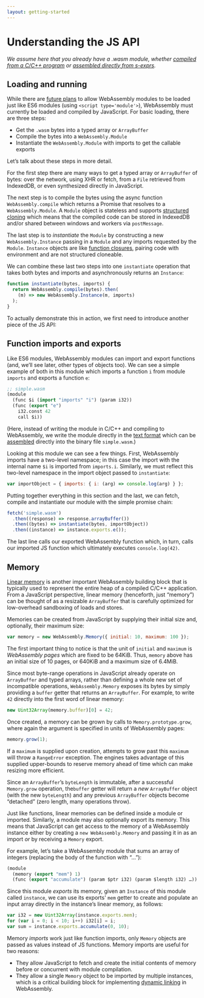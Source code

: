 ```yaml
---
layout: getting-started
---
```


# Understanding the JS API

_We assume here that you already have a .wasm module, whether
[compiled from a C/C++ program](/getting-started/developers-guide/) or
[assembled directly from s-exprs](/getting-started/advanced-tools/#wabt-the-webassembly-binary-toolkit)._

## Loading and running

While there are [future plans](/docs/future-features/) to allow WebAssembly
modules to be loaded just like ES6 modules (using `<script type='module'>`),
WebAssembly must currently be loaded and compiled by JavaScript. For basic
loading, there are three steps:

- Get the `.wasm` bytes into a typed array or `ArrayBuffer`
- Compile the bytes into a `WebAssembly.Module`
- Instantiate the `WebAssembly.Module` with imports to get the callable exports

Let’s talk about these steps in more detail.

For the first step there are many ways to get a typed array or `ArrayBuffer` of
bytes: over the network, using XHR or fetch, from a `File` retrieved from
IndexedDB, or even synthesized directly in JavaScript.

The next step is to compile the bytes using the async function
`WebAssembly.compile` which returns a Promise that resolves to a
`WebAssembly.Module`. A `Module` object is stateless and supports
[structured cloning](https://developer.mozilla.org/en-US/docs/Web/API/Web_Workers_API/Structured_clone_algorithm)
which means that the compiled code can be stored in IndexedDB and/or shared
between windows and workers via `postMessage`.

The last step is to _instantiate_ the `Module` by constructing a new
`WebAssembly.Instance` passing in a `Module` and any imports requested by the
`Module`. `Instance` objects are like
[function closures](<https://en.wikipedia.org/wiki/Closure_(computer_programming)>),
pairing code with environment and are not structured cloneable.

We can combine these last two steps into one `instantiate` operation that takes
both bytes and imports and asynchronously returns an `Instance`:

```js
function instantiate(bytes, imports) {
  return WebAssembly.compile(bytes).then(
    (m) => new WebAssembly.Instance(m, imports)
  );
}
```

To actually demonstrate this in action, we first need to introduce another piece
of the JS API:

## Function imports and exports

Like ES6 modules, WebAssembly modules can import and export functions (and,
we’ll see later, other types of objects too). We can see a simple example of
both in this module which imports a function `i` from module `imports` and
exports a function `e`:

```lisp
;; simple.wasm
(module
  (func $i (import "imports" "i") (param i32))
  (func (export "e")
    i32.const 42
    call $i))
```

(Here, instead of writing the module in C/C++ and compiling to WebAssembly, we
write the module directly in the
[text format](https://webassembly.github.io/spec/core/text/index.html) which can
be
[assembled](/getting-started/advanced-tools/#wabt-the-webassembly-binary-toolkit)
directly into the binary file `simple.wasm`.)

Looking at this module we can see a few things. First, WebAssembly imports have
a two-level namespace; in this case the import with the internal name `$i` is
imported from `imports.i`. Similarly, we must reflect this two-level namespace
in the import object passed to `instantiate`:

```js
var importObject = { imports: { i: (arg) => console.log(arg) } };
```

Putting together everything in this section and the last, we can fetch, compile
and instantiate our module with the simple promise chain:

```js
fetch('simple.wasm')
  .then((response) => response.arrayBuffer())
  .then((bytes) => instantiate(bytes, importObject))
  .then((instance) => instance.exports.e());
```

The last line calls our exported WebAssembly function which, in turn, calls our
imported JS function which ultimately executes `console.log(42)`.

## Memory

[Linear memory](https://webassembly.github.io/spec/core/exec/index.html#linear-memory)
is another important WebAssembly building block that is typically used to
represent the entire heap of a compiled C/C++ application. From a JavaScript
perspective, linear memory (henceforth, just “memory”) can be thought of as a
resizable `ArrayBuffer` that is carefully optimized for low-overhead sandboxing
of loads and stores.

Memories can be created from JavaScript by supplying their initial size and,
optionally, their maximum size:

```js
var memory = new WebAssembly.Memory({ initial: 10, maximum: 100 });
```

The first important thing to notice is that the unit of `initial` and `maximum`
is _WebAssembly pages_ which are fixed to be 64KiB. Thus, `memory` above has an
initial size of 10 pages, or 640KiB and a maximum size of 6.4MiB.

Since most byte-range operations in JavaScript already operate on `ArrayBuffer`
and typed arrays, rather than defining a whole new set of incompatible
operations, `WebAssembly.Memory` exposes its bytes by simply providing a
`buffer` getter that returns an `ArrayBuffer`. For example, to write `42`
directly into the first word of linear memory:

```js
new Uint32Array(memory.buffer)[0] = 42;
```

Once created, a memory can be grown by calls to `Memory.prototype.grow`, where
again the argument is specified in units of WebAssembly pages:

```js
memory.grow(1);
```

If a `maximum` is supplied upon creation, attempts to grow past this `maximum`
will throw a `RangeError` exception. The engines takes advantage of this
supplied upper-bounds to reserve memory ahead of time which can make resizing
more efficient.

Since an `ArrayBuffer`’s `byteLength` is immutable, after a successful
`Memory.grow` operation, the`buffer` getter will return a _new_ `ArrayBuffer`
object (with the new `byteLength`) and any previous `ArrayBuffer` objects become
“detached” (zero length, many operations throw).

Just like functions, linear memories can be defined inside a module or imported.
Similarly, a module may also optionally export its memory. This means that
JavaScript can get access to the memory of a WebAssembly instance either by
creating a `new WebAssembly.Memory` and passing it in as an import _or_ by
receiving a `Memory` export.

For example, let’s take a WebAssembly module that sums an array of integers
(replacing the body of the function with “...”):

```lisp
(module
  (memory (export "mem") 1)
  (func (export "accumulate") (param $ptr i32) (param $length i32) …))
```

Since this module _exports_ its memory, given an `Instance` of this module
called `instance`, we can use its exports' `mem` getter to create and populate
an input array directly in the instance’s linear memory, as follows:

```js
var i32 = new Uint32Array(instance.exports.mem);
for (var i = 0; i < 10; i++) i32[i] = i;
var sum = instance.exports.accumulate(0, 10);
```

Memory _imports_ work just like function imports, only `Memory` objects are
passed as values instead of JS functions. Memory imports are useful for two
reasons:

- They allow JavaScript to fetch and create the initial contents of memory
  before or concurrent with module compilation.
- They allow a single `Memory` object to be imported by multiple instances,
  which is a critical building block for implementing
  [dynamic linking](https://github.com/WebAssembly/tool-conventions/blob/main/DynamicLinking.md)
  in WebAssembly.
